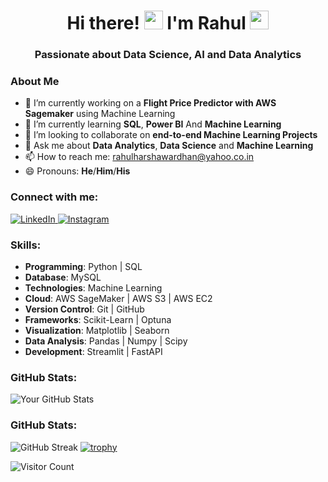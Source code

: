 <!--
**RahulHarshawardhan/RahulHarshawardhan** is a ✨ _special_ ✨ repository because its `README.md` (this file) appears on your GitHub profile.

Here are some ideas to get you started:

- 🔭 I’m currently working on ...
- 🌱 I’m currently learning ...
- 👯 I’m looking to collaborate on ...
- 🤔 I’m looking for help with ...
- 💬 Ask me about ...
- 📫 How to reach me: ...
- 😄 Pronouns: ...
- ⚡ Fun fact: ...
-->

<!-- Replace the values below with your own details and links -->

<div align="center">
  
  <h1>Hi there! <img src="https://em-content.zobj.net/source/microsoft-teams/363/waving-hand_1f44b.png" width="30" height="30"> I'm Rahul  <img src="https://em-content.zobj.net/source/microsoft-teams/363/smiling-face-with-smiling-eyes_1f60a.png" width="30" height="30"></h1>
  <h3>Passionate about Data Science, AI and Data Analytics</h3>
</div>

### About Me

- 🔭 I’m currently working on a **Flight Price Predictor with AWS Sagemaker** using Machine Learning
- 🌱 I’m currently learning **SQL**, **Power BI** And **Machine Learning**
- 👯 I’m looking to collaborate on **end-to-end Machine Learning Projects**
- 💬 Ask me about **Data Analytics**, **Data Science** and **Machine Learning**
- 📫 How to reach me: [rahulharshawardhan@yahoo.co.in](mailto:rahulharshawardhan@yahoo.co.in)
- 😄 Pronouns: **He**/**Him**/**His**

### Connect with me:

<div align="left">
<a href="https://www.linkedin.com/in/rahul-harshawardhan-63673620b/">
  <img src="https://img.shields.io/badge/LinkedIn-0A66C2?style=for-the-badge&logo=linkedin&logoColor=white" alt="LinkedIn">
</a>
<a href="https://www.instagram.com/rahul_harshawardhan/">
  <img src="https://img.shields.io/badge/Instagram-E4405F?style=for-the-badge&logo=instagram&logoColor=white" alt="Instagram">
</a>

</div>

### Skills:

- **Programming**: Python | SQL
- **Database**: MySQL
- **Technologies**: Machine Learning
- **Cloud**: AWS SageMaker | AWS S3 | AWS EC2
- **Version Control**: Git | GitHub
- **Frameworks**: Scikit-Learn | Optuna
- **Visualization**: Matplotlib | Seaborn
- **Data Analysis**: Pandas | Numpy | Scipy
- **Development**: Streamlit | FastAPI

### GitHub Stats:

![Your GitHub Stats](https://github-readme-stats.vercel.app/api?username=RahulHarshawardhan&show_icons=true&theme=radical)
### GitHub Stats:


![GitHub Streak](https://github-readme-streak-stats.herokuapp.com/?user=RahulHarshawardhan)
[![trophy](https://github-profile-trophy.vercel.app/?username=RahulHarshawardhan&theme=onedark)](https://github.com/ryo-ma/github-profile-trophy)

![Visitor Count](https://komarev.com/ghpvc/?username=RahulHarshawardhan)

<!-- Optional: Add more sections as per your preference -->
